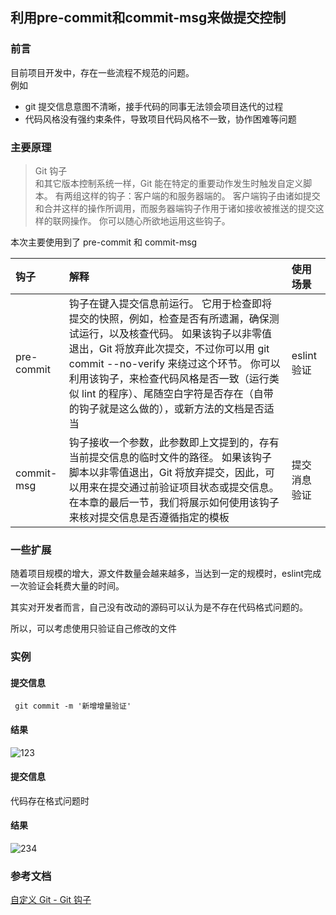 ## 利用pre-commit和commit-msg来做提交控制

### 前言
目前项目开发中，存在一些流程不规范的问题。<br>
例如
 - git 提交信息意图不清晰，接手代码的同事无法领会项目迭代的过程
 - 代码风格没有强约束条件，导致项目代码风格不一致，协作困难等问题

### 主要原理
> Git 钩子<br>
和其它版本控制系统一样，Git 能在特定的重要动作发生时触发自定义脚本。 有两组这样的钩子：客户端的和服务器端的。 客户端钩子由诸如提交和合并这样的操作所调用，而服务器端钩子作用于诸如接收被推送的提交这样的联网操作。 你可以随心所欲地运用这些钩子。

本次主要使用到了 pre-commit 和 commit-msg

|钩子|解释|使用场景|
|:--|:--|:--|
|pre-commit|钩子在键入提交信息前运行。 它用于检查即将提交的快照，例如，检查是否有所遗漏，确保测试运行，以及核查代码。 如果该钩子以非零值退出，Git 将放弃此次提交，不过你可以用 git commit --no-verify 来绕过这个环节。 你可以利用该钩子，来检查代码风格是否一致（运行类似 lint 的程序）、尾随空白字符是否存在（自带的钩子就是这么做的），或新方法的文档是否适当|eslint 验证|
|commit-msg|钩子接收一个参数，此参数即上文提到的，存有当前提交信息的临时文件的路径。 如果该钩子脚本以非零值退出，Git 将放弃提交，因此，可以用来在提交通过前验证项目状态或提交信息。 在本章的最后一节，我们将展示如何使用该钩子来核对提交信息是否遵循指定的模板|提交消息验证|

### 一些扩展
随着项目规模的增大，源文件数量会越来越多，当达到一定的规模时，eslint完成一次验证会耗费大量的时间。

其实对开发者而言，自己没有改动的源码可以认为是不存在代码格式问题的。

所以，可以考虑使用只验证自己修改的文件

### 实例
#### 提交信息
```
 git commit -m '新增增量验证'
```
#### 结果
![123](https://global.uban360.com/sfs/file?digest=fid4127a23ad88a89f31ecc7870a8639f85&fileType=2)
#### 提交信息
代码存在格式问题时
#### 结果
![234](https://global.uban360.com/sfs/file?digest=fidecdf1529b6aabec8787c4e160f185a74&fileType=2)

### 参考文档
[自定义 Git - Git 钩子](https://git-scm.com/book/zh/v2/%E8%87%AA%E5%AE%9A%E4%B9%89-Git-Git-%E9%92%A9%E5%AD%90)
